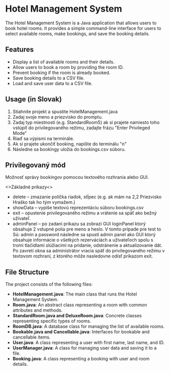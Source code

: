 # Hotel Management System
The Hotel Management System is a Java application that allows users to book hotel rooms. It provides a simple command-line interface for users to select available rooms, make bookings, and save the booking details.
## Features
* Display a list of available rooms and their details.
* Allow users to book a room by providing the room ID.
* Prevent booking if the room is already booked.
* Save booking details to a CSV file.
* Load and save user data to a CSV file.
## Usage (in Slovak)
1. Stiahnite projekt a spustite HotelManagement.java
2.   Zadaj svoje meno a priezvisko do promptu.
3.   Zadaj typ miestnosti (e.g. StandardRoom5) ak si prajete namiesto toho vstúpiť do privilegovaného režimu, zadajte frázu "Enter Privileged Mode"
4.   Riaď sa výpismi na terminále.
5.   Ak si prajete ukončiť booking, napíšte do terminálu "n"
6.   Následne sa bookingy uložia do bookings.csv súboru.


## Privilegovaný mód

Možnosť správy bookingov pomocou textového rozhrania alebo GUI.

<>Základné príkazy<>

- delete – zmazanie políčka riadok, stĺpec  (e.g. ak mám na 2,2 Priezvisko Hraško tak ho tým vymažem.)
- showData – vypíše textovú reprezentáciu súboru bookings.csv
- exit – opustenie privilegovaného režimu a vrátenie sa späť ako bežný užívateľ.
- adminPanel – po zadaní príkazu sa zobrazí GUI loginPanel ktorý obsahuje 2 vstupné 
polia pre meno a heslo. V tomto prípade pre test to Sú: admin a password
 následne sa spustí admin panel ako GUI ktorý obsahuje informácie o všetkých 
rezerváciách a užívateľoch spolu s tromi tlačidlami slúžiacimi na pridanie, odstránenie 
a aktualizovanie dát. Po zavretí okna sa administrátor vracia späť do privilegovaného 
režimu v textovom rozhraní, z ktorého môže nasledovne odísť príkazom exit.

## File Structure
The project consists of the following files:
* **HotelManagement.java**: The main class that runs the Hotel Management System.
* **Room.java**: An abstract class representing a room with common attributes and methods.
*  **StandardRoom.java and DeluxeRoom.java**: Concrete classes representing specific types of rooms.
*  **RoomDB.java**: A database class for managing the list of available rooms.
*  **Bookable.java and Cancellable.java**: Interfaces for bookable and cancellable items.
*  **User.java**: A class representing a user with first name, last name, and ID.
*  **UserManager.java**: A class for managing user data and saving it to a file.
*  **Booking.java**: A class representing a booking with user and room details.
